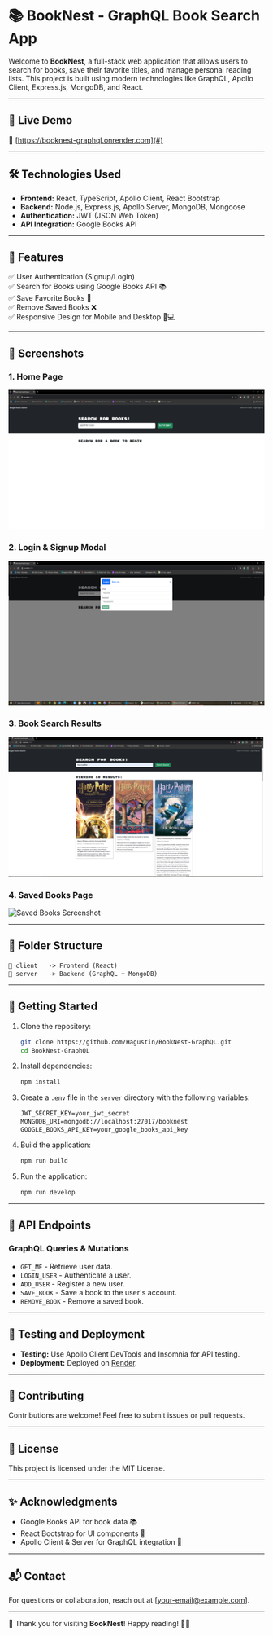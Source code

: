 # 📚 BookNest - GraphQL Book Search App

Welcome to **BookNest**, a full-stack web application that allows users to search for books, save their favorite titles, and manage personal reading lists. This project is built using modern technologies like GraphQL, Apollo Client, Express.js, MongoDB, and React.

---

## 🚀 Live Demo
🔗 [https://booknest-graphql.onrender.com](#)

---

## 🛠️ Technologies Used

- **Frontend:** React, TypeScript, Apollo Client, React Bootstrap
- **Backend:** Node.js, Express.js, Apollo Server, MongoDB, Mongoose
- **Authentication:** JWT (JSON Web Token)
- **API Integration:** Google Books API

---

## 🎯 Features

✅ User Authentication (Signup/Login)  
✅ Search for Books using Google Books API 📚  
✅ Save Favorite Books 📖  
✅ Remove Saved Books ❌  
✅ Responsive Design for Mobile and Desktop 📱💻

---

## 📸 Screenshots

### 1. **Home Page**
![Home Page Screenshot](./Develop/Assets/homepage.png)

### 2. **Login & Signup Modal**
![Login Modal Screenshot](./Develop/Assets/login_modal.png)

### 3. **Book Search Results**
![Search Results Screenshot](./Develop/Assets/search_results.png)

### 4. **Saved Books Page**
![Saved Books Screenshot](./screenshots/saved-books.png)

---

## 📂 Folder Structure

```
📁 client   -> Frontend (React)
📁 server   -> Backend (GraphQL + MongoDB)
```

---

## 🚀 Getting Started

1. Clone the repository:
   ```bash
   git clone https://github.com/Hagustin/BookNest-GraphQL.git
   cd BookNest-GraphQL
   ```

2. Install dependencies:
   ```bash
   npm install
   ```

3. Create a `.env` file in the `server` directory with the following variables:
   ```env
   JWT_SECRET_KEY=your_jwt_secret
   MONGODB_URI=mongodb://localhost:27017/booknest
   GOOGLE_BOOKS_API_KEY=your_google_books_api_key
   ```

4. Build the application:
   ```bash
   npm run build
   ```

5. Run the application:
   ```bash
   npm run develop
   ```

---

## 📖 API Endpoints

### GraphQL Queries & Mutations

- `GET_ME` - Retrieve user data.
- `LOGIN_USER` - Authenticate a user.
- `ADD_USER` - Register a new user.
- `SAVE_BOOK` - Save a book to the user's account.
- `REMOVE_BOOK` - Remove a saved book.

---

## 🧪 Testing and Deployment

- **Testing:** Use Apollo Client DevTools and Insomnia for API testing.
- **Deployment:** Deployed on [Render](https://booknest-graphql.onrender.com).

---

## 🤝 Contributing

Contributions are welcome! Feel free to submit issues or pull requests.

---

## 📜 License

This project is licensed under the MIT License.

---

## ✨ Acknowledgments

- Google Books API for book data 📚
- React Bootstrap for UI components 🎨
- Apollo Client & Server for GraphQL integration 🚀

---

## 📬 Contact

For questions or collaboration, reach out at [your-email@example.com].

---

🎉 Thank you for visiting **BookNest**! Happy reading! 📖✨

